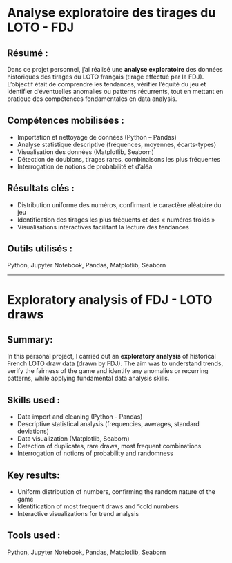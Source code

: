 # Analyse exploratoire des tirages du LOTO - FDJ
## Résumé :
Dans ce projet personnel, j’ai réalisé une **analyse exploratoire** des données historiques des tirages du LOTO français (tirage effectué par la FDJ). 
L’objectif était de comprendre les tendances, vérifier l’équité du jeu et identifier d’éventuelles anomalies ou patterns récurrents, 
tout en mettant en pratique des compétences fondamentales en data analysis.

## Compétences mobilisées : 
- Importation et nettoyage de données (Python – Pandas)
- Analyse statistique descriptive (fréquences, moyennes, écarts-types)
- Visualisation des données (Matplotlib, Seaborn)
- Détection de doublons, tirages rares, combinaisons les plus fréquentes
- Interrogation de notions de probabilité et d’aléa

## Résultats clés :
- Distribution uniforme des numéros, confirmant le caractère aléatoire du jeu
- Identification des tirages les plus fréquents et des « numéros froids »
- Visualisations interactives facilitant la lecture des tendances

## Outils utilisés : 
Python, Jupyter Notebook, Pandas, Matplotlib, Seaborn
- - -
# Exploratory analysis of FDJ - LOTO draws
## Summary:
In this personal project, I carried out an **exploratory analysis** of historical French LOTO draw data (drawn by FDJ). 
The aim was to understand trends, verify the fairness of the game and identify any anomalies or recurring patterns, 
while applying fundamental data analysis skills.

## Skills used : 
- Data import and cleaning (Python - Pandas)
- Descriptive statistical analysis (frequencies, averages, standard deviations)
- Data visualization (Matplotlib, Seaborn)
- Detection of duplicates, rare draws, most frequent combinations
- Interrogation of notions of probability and randomness

## Key results:
- Uniform distribution of numbers, confirming the random nature of the game
- Identification of most frequent draws and “cold numbers
- Interactive visualizations for trend analysis

## Tools used : 
Python, Jupyter Notebook, Pandas, Matplotlib, Seaborn
